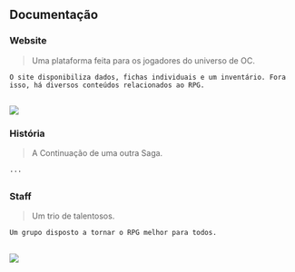 
<h2>Documentação</h2>

<h3>Website</h3>

> Uma plataforma feita para os jogadores do universo de OC.

``O site disponibiliza dados, fichas individuais e um inventário. Fora isso, há diversos conteúdos relacionados ao RPG.`` 

##

<img src="https://cdn.discordapp.com/attachments/925439012397809694/993289742609301634/Layout_PC.png" />


<h3>História</h3>

> A Continuação de uma outra Saga.

``...``

##
   
<h3>Staff</h3>

> Um trio de talentosos.
  
``Um grupo disposto a tornar o RPG melhor para todos.``

##

<img src="https://cdn.discordapp.com/attachments/925439012397809694/993244944607219752/Staff_Equipe.png" />

